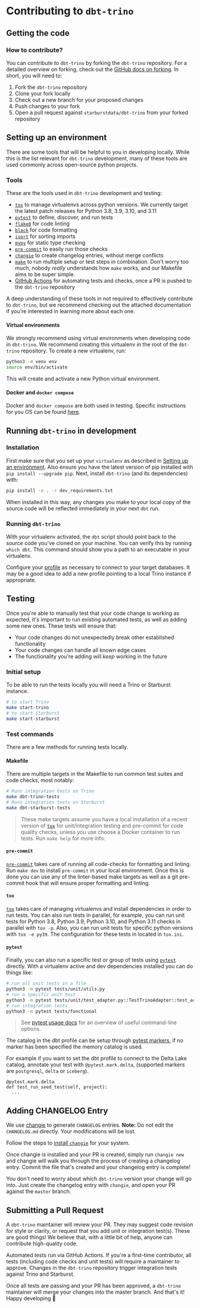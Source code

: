 # Contributing to `dbt-trino`

## Getting the code

### How to contribute?

You can contribute to `dbt-trino` by forking the `dbt-trino` repository. For a detailed overview on forking, check out the [GitHub docs on forking](https://help.github.com/en/articles/fork-a-repo). In short, you will need to:

1. Fork the `dbt-trino` repository
2. Clone your fork locally
3. Check out a new branch for your proposed changes
4. Push changes to your fork
5. Open a pull request against `starburstdata/dbt-trino` from your forked repository

## Setting up an environment

There are some tools that will be helpful to you in developing locally. While this is the list relevant for `dbt-trino` development, many of these tools are used commonly across open-source python projects.

### Tools

These are the tools used in `dbt-trino` development and testing:

- [`tox`](https://tox.readthedocs.io/en/latest/) to manage virtualenvs across python versions. We currently target the latest patch releases for Python 3.8, 3.9, 3.10, and 3.11
- [`pytest`](https://docs.pytest.org/en/latest/) to define, discover, and run tests
- [`flake8`](https://flake8.pycqa.org/en/latest/) for code linting
- [`black`](https://github.com/psf/black) for code formatting
- [`isort`](https://pycqa.github.io/isort/) for sorting imports
- [`mypy`](https://mypy.readthedocs.io/en/stable/) for static type checking
- [`pre-commit`](https://pre-commit.com) to easily run those checks
- [`changie`](https://changie.dev/) to create changelog entries, without merge conflicts
- [`make`](https://users.cs.duke.edu/~ola/courses/programming/Makefiles/Makefiles.html) to run multiple setup or test steps in combination. Don't worry too much, nobody _really_ understands how `make` works, and our Makefile aims to be super simple.
- [GitHub Actions](https://github.com/features/actions) for automating tests and checks, once a PR is pushed to the `dbt-trino` repository

A deep understanding of these tools in not required to effectively contribute to `dbt-trino`, but we recommend checking out the attached documentation if you're interested in learning more about each one.

#### Virtual environments

We strongly recommend using virtual environments when developing code in `dbt-trino`. We recommend creating this virtualenv
in the root of the `dbt-trino` repository. To create a new virtualenv, run:
```sh
python3 -m venv env
source env/bin/activate
```

This will create and activate a new Python virtual environment.

#### Docker and `docker compose`

Docker and `docker compose` are both used in testing. Specific instructions for you OS can be found [here](https://docs.docker.com/get-docker/).

## Running `dbt-trino` in development

### Installation

First make sure that you set up your `virtualenv` as described in [Setting up an environment](#setting-up-an-environment).  Also ensure you have the latest version of pip installed with `pip install --upgrade pip`. Next, install `dbt-trino` (and its dependencies) with:

```sh
pip install -e . -r dev_requirements.txt
```

When installed in this way, any changes you make to your local copy of the source code will be reflected immediately in your next `dbt` run.

### Running `dbt-trino`

With your virtualenv activated, the `dbt` script should point back to the source code you've cloned on your machine. You can verify this by running `which dbt`. This command should show you a path to an executable in your virtualenv.

Configure your [profile](https://docs.getdbt.com/docs/configure-your-profile) as necessary to connect to your target databases. It may be a good idea to add a new profile pointing to a local Trino instance if appropriate.

## Testing

Once you're able to manually test that your code change is working as expected, it's important to run existing automated tests, as well as adding some new ones. These tests will ensure that:
- Your code changes do not unexpectedly break other established functionality
- Your code changes can handle all known edge cases
- The functionality you're adding will _keep_ working in the future

### Initial setup

To be able to run the tests locally you will need a Trino or Starburst instance.

```sh
# to start Trino
make start-trino
# to start Starburst
make start-starburst
```

### Test commands

There are a few methods for running tests locally.

#### Makefile

There are multiple targets in the Makefile to run common test suites and code
checks, most notably:

```sh
# Runs integration tests on Trino
make dbt-trino-tests
# Runs integration tests on Starburst
make dbt-starburst-tests
```
> These make targets assume you have a local installation of a recent version of [`tox`](https://tox.readthedocs.io/en/latest/) for unit/integration testing and pre-commit for code quality checks,
> unless you use choose a Docker container to run tests. Run `make help` for more info.

#### `pre-commit`
[`pre-commit`](https://pre-commit.com) takes care of running all code-checks for formatting and linting. Run `make dev` to install `pre-commit` in your local environment.  Once this is done you can use any of the linter-based make targets as well as a git pre-commit hook that will ensure proper formatting and linting.

#### `tox`

[`tox`](https://tox.readthedocs.io/en/latest/) takes care of managing virtualenvs and install dependencies in order to run tests. You can also run tests in parallel, for example, you can run unit tests for Python 3.8, Python 3.9, Python 3.10, and Python 3.11 checks in parallel with `tox -p`. Also, you can run unit tests for specific python versions with `tox -e py39`. The configuration for these tests in located in `tox.ini`.

#### `pytest`

Finally, you can also run a specific test or group of tests using [`pytest`](https://docs.pytest.org/en/latest/) directly. With a virtualenv active and dev dependencies installed you can do things like:

```sh
# run all unit tests in a file
python3 -m pytest tests/unit/utils.py
# run a specific unit test
python3 -m pytest tests/unit/test_adapter.py::TestTrinoAdapter::test_acquire_connection
# run integration tests
python3 -m pytest tests/functional
```

> See [pytest usage docs](https://docs.pytest.org/en/6.2.x/usage.html) for an overview of useful command-line options.

The catalog in the dbt profile can be setup through [pytest markers](https://docs.pytest.org/en/7.1.x/example/markers.html#registering-markers), if no marker has been specified the memory catalog is used.

For example if you want to set the dbt profile to connect to the Delta Lake catalog, annotate your test with `@pytest.mark.delta`, (supported markers are `postgresql`, `delta` or `iceberg`).

```
@pytest.mark.delta
def test_run_seed_test(self, project):
  ...
```

## Adding CHANGELOG Entry

We use [changie](https://changie.dev) to generate `CHANGELOG` entries. **Note:** Do not edit the `CHANGELOG.md` directly. Your modifications will be lost.

Follow the steps to [install `changie`](https://changie.dev/guide/installation/) for your system.

Once changie is installed and your PR is created, simply run `changie new` and changie will walk you through the process of creating a changelog entry.  Commit the file that's created and your changelog entry is complete!

You don't need to worry about which `dbt-trino` version your change will go into. Just create the changelog entry with `changie`, and open your PR against the `master` branch. 

## Submitting a Pull Request

A `dbt-trino` maintainer will review your PR. They may suggest code revision for style or clarity, or request that you add unit or integration test(s). These are good things! We believe that, with a little bit of help, anyone can contribute high-quality code.

Automated tests run via GitHub Actions. If you're a first-time contributor, all tests (including code checks and unit tests) will require a maintainer to approve. Changes in the `dbt-trino` repository trigger integration tests against Trino and Starburst.

Once all tests are passing and your PR has been approved, a `dbt-trino` maintainer will merge your changes into the master branch. And that's it! Happy developing :tada:

